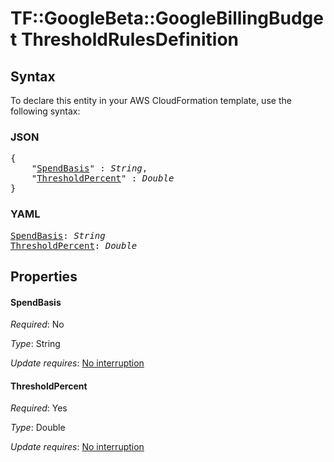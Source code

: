 # TF::GoogleBeta::GoogleBillingBudget ThresholdRulesDefinition

## Syntax

To declare this entity in your AWS CloudFormation template, use the following syntax:

### JSON

<pre>
{
    "<a href="#spendbasis" title="SpendBasis">SpendBasis</a>" : <i>String</i>,
    "<a href="#thresholdpercent" title="ThresholdPercent">ThresholdPercent</a>" : <i>Double</i>
}
</pre>

### YAML

<pre>
<a href="#spendbasis" title="SpendBasis">SpendBasis</a>: <i>String</i>
<a href="#thresholdpercent" title="ThresholdPercent">ThresholdPercent</a>: <i>Double</i>
</pre>

## Properties

#### SpendBasis

_Required_: No

_Type_: String

_Update requires_: [No interruption](https://docs.aws.amazon.com/AWSCloudFormation/latest/UserGuide/using-cfn-updating-stacks-update-behaviors.html#update-no-interrupt)

#### ThresholdPercent

_Required_: Yes

_Type_: Double

_Update requires_: [No interruption](https://docs.aws.amazon.com/AWSCloudFormation/latest/UserGuide/using-cfn-updating-stacks-update-behaviors.html#update-no-interrupt)

